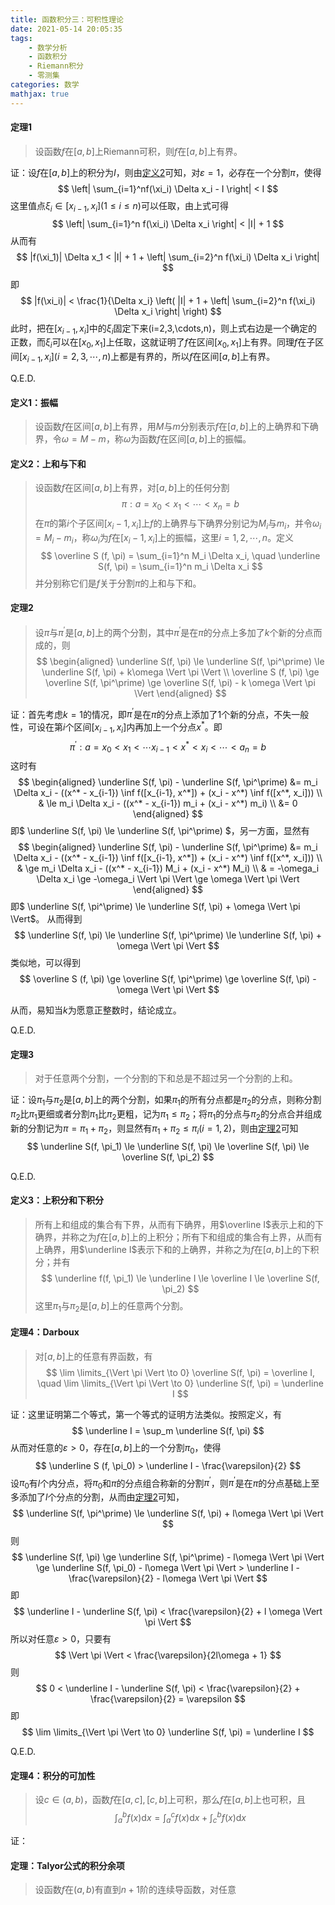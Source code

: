 ```yaml
---
title: 函数积分三：可积性理论
date: 2021-05-14 20:05:35
tags:
    - 数学分析
    - 函数积分
    - Riemann积分
    - 零测集
categories: 数学
mathjax: true
---
```


#### 定理1
> 设函数$f$在$[a,b]$上Riemann可积，则$f$在$[a,b]$上有界。

<!--more-->

证：设$f$在$[a,b]$上的积分为$I$，则由[定义2](todo)可知，对$\varepsilon = 1$，必存在一个分割$\pi$，使得
$$
    \left| \sum_{i=1}^nf(\xi_i) \Delta x_i - I \right| < I
$$
这里值点$\xi_i \in [x_{i-1}, x_i] (1 \le i \le n)$可以任取，由上式可得
$$
    \left| \sum_{i=1}^n f(\xi_i) \Delta x_i \right| < |I| + 1
$$
从而有
$$
    |f(\xi_1)| \Delta x_1 < |I| + 1 + \left| \sum_{i=2}^n f(\xi_i) \Delta x_i \right|
$$
即
$$
    |f(\xi_i)| < \frac{1}{\Delta x_i} \left( |I| + 1 + \left| \sum_{i=2}^n f(\xi_i) \Delta x_i \right| \right)
$$
此时，把在$[x_{i-1},x_i]$中的$\xi_i$固定下来(i=2,3,\cdots,n)，则上式右边是一个确定的正数，而$\xi_i$可以在$[x_0,x_1]$上任取，这就证明了$f$在区间$[x_0,x_1]$上有界。同理$f$在子区间$[x_{i-1},x_i] (i=2,3,\cdots,n)$上都是有界的，所以$f$在区间$[a,b]$上有界。

Q.E.D.


#### 定义1：振幅
> 设函数$f$在区间$[a,b]$上有界，用$M$与$m$分别表示$f$在$[a,b]$上的上确界和下确界，令$\omega = M - m$，称$\omega$为函数$f$在区间$[a,b]$上的振幅。


#### 定义2：上和与下和
> 设函数$f$在区间$[a,b]$上有界，对$[a,b]$上的任何分割
$$
    \pi : a = x_0 < x_1 < \cdots < x_n = b
$$
在$\pi$的第$i$个子区间$[x_i-1, x_i]$上$f$的上确界与下确界分别记为$M_i$与$m_i$，并令$\omega_i = M_i - m_i$，称$\omega_i$为$f$在$[x_i-1,x_i]$上的振幅，这里$i=1,2,\cdots,n$。定义
$$
    \overline S (f, \pi) = \sum_{i=1}^n M_i \Delta x_i, \quad \underline S(f, \pi) = \sum_{i=1}^n m_i \Delta x_i
$$
并分别称它们是$f$关于分割$\pi$的上和与下和。

#### 定理2
> 设$\pi$与$\pi^\prime$是$[a,b]$上的两个分割，其中$\pi^\prime$是在$\pi$的分点上多加了$k$个新的分点而成的，则
$$
    \begin{aligned}
    \underline S(f, \pi) \le \underline S(f, \pi^\prime) \le \underline S(f, \pi) + k\omega \Vert \pi \Vert \\
    \overline S (f, \pi) \ge \overline S(f, \pi^\prime) \ge \overline S(f, \pi) - k \omega \Vert \pi \Vert
    \end{aligned}
$$

证：首先考虑$k=1$的情况，即$\pi^\prime$是在$\pi$的分点上添加了1个新的分点，不失一般性，可设在第$i$个区间$[x_{i-1}, x_i]$内再加上一个分点$x^*$。即
$$
    \pi^\prime : a = x_0 < x_1 < \cdots x_{i-1} < x^* <  x_i < \cdots < a_n = b
$$
这时有
$$
    \begin{aligned}
    \underline S(f, \pi) - \underline S(f, \pi^\prime) &= m_i \Delta x_i - ((x^* - x_{i-1}) \inf f([x_{i-1}, x^*]) + (x_i - x^*) \inf f([x^*, x_i])) \\
    & \le m_i \Delta x_i - ((x^* - x_{i-1}) m_i + (x_i - x^*) m_i)  \\
    &= 0
    \end{aligned}
$$
即$ \underline S(f, \pi) \le \underline S(f, \pi^\prime) $，另一方面，显然有
$$
    \begin{aligned}
    \underline S(f, \pi) - \underline S(f, \pi^\prime) &= m_i \Delta x_i - ((x^* - x_{i-1}) \inf f([x_{i-1}, x^*]) + (x_i - x^*) \inf f([x^*, x_i])) \\
    & \ge m_i \Delta x_i - ((x^* - x_{i-1}) M_i + (x_i - x^*) M_i)  \\
    & = -\omega_i \Delta x_i \ge -\omega_i \Vert \pi \Vert \ge \omega \Vert \pi \Vert
    \end{aligned}
$$
即$ \underline S(f, \pi^\prime) \le \underline S(f, \pi) + \omega \Vert \pi \Vert$。
从而得到
$$
    \underline S(f, \pi) \le \underline S(f, \pi^\prime) \le \underline S(f, \pi) + \omega \Vert \pi \Vert
$$
类似地，可以得到
$$
    \overline S (f, \pi) \ge \overline S(f, \pi^\prime) \ge \overline S(f, \pi) - \omega \Vert \pi \Vert
$$

从而，易知当$k$为愿意正整数时，结论成立。

Q.E.D.


#### 定理3
> 对于任意两个分割，一个分割的下和总是不超过另一个分割的上和。

证：设$\pi_1$与$\pi_2$是$[a,b]$上的两个分割，如果$\pi_1$的所有分点都是$\pi_2$的分点，则称分割$\pi_2$比$\pi_1$更细或者分割$\pi_1$比$\pi_2$更粗，记为$\pi_1 \le \pi_2$；将$\pi_1$的分点与$\pi_2$的分点合并组成新的分割记为$\pi = \pi_1 + \pi_2$，则显然有$\pi_1 + \pi_2 \le \pi_i (i=1,2)$，则由[定理2](todo)可知
$$
    \underline S(f, \pi_1) \le \underline S(f, \pi) \le \overline S(f, \pi) \le \overline S(f, \pi_2)
$$

Q.E.D.

#### 定义3：上积分和下积分
> 所有上和组成的集合有下界，从而有下确界，用$\overline I$表示上和的下确界，并称之为$f$在$[a,b]$上的上积分；所有下和组成的集合有上界，从而有上确界，用$\underline I$表示下和的上确界，并称之为$f$在$[a,b]$上的下积分；并有
$$
    \underline f(f, \pi_1) \le \underline I \le \overline I \le \overline S(f, \pi_2)
$$
这里$\pi_1$与$\pi_2$是$[a,b]$上的任意两个分割。


#### 定理4：Darboux
> 对$[a,b]$上的任意有界函数，有
$$
    \lim \limits_{\Vert \pi \Vert \to 0} \overline S(f, \pi) = \overline I, \quad  \lim \limits_{\Vert \pi \Vert \to 0} \underline S(f, \pi) = \underline I
$$

证：这里证明第二个等式，第一个等式的证明方法类似。按照定义，有
$$
    \underline I = \sup_m  \underline S(f, \pi)
$$
从而对任意的$\varepsilon > 0$，存在$[a,b]$上的一个分割$\pi_0$，使得
$$
    \underline S (f, \pi_0) > \underline I - \frac{\varepsilon}{2}
$$
设$\pi_0$有$l$个内分点，将$\pi_0$和$\pi$的分点组合称新的分割$\pi^\prime$，则$\pi^\prime$是在$\pi$的分点基础上至多添加了$l$个分点的分割，从而由[定理2](todo)可知，
$$
    \underline S(f, \pi^\prime) \le \underline S(f, \pi) + l\omega \Vert \pi \Vert
$$
则
$$
    \underline S(f, \pi) \ge \underline S(f, \pi^\prime) - l\omega \Vert \pi \Vert \ge \underline S(f, \pi_0) - l\omega \Vert \pi \Vert > \underline I - \frac{\varepsilon}{2} - l\omega \Vert \pi \Vert
$$
即
$$
    \underline I - \underline S(f, \pi) < \frac{\varepsilon}{2} + l \omega \Vert \pi \Vert
$$
所以对任意$\varepsilon > 0$，只要有
$$
    \Vert \pi \Vert < \frac{\varepsilon}{2l\omega + 1}
$$
则
$$
    0 < \underline I - \underline S(f, \pi) < \frac{\varepsilon}{2} + \frac{\varepsilon}{2} = \varepsilon
$$
即
$$
    \lim \limits_{\Vert \pi \Vert \to 0} \underline S(f, \pi) = \underline I
$$

Q.E.D.



<!--下面内容移到讲完lebegue定理后，估计函数积分4-->

#### 定理4：积分的可加性
> 设$c \in (a,b)$，函数$f$在$[a,c],[c,b]$上可积，那么$f$在$[a,b]$上也可积，且
$$
    \int_a^b f(x) \mathrm{d} x = \int_a^c f(x) \mathrm{d} x + \int_c^b f(x) \mathrm{d} x
$$

证：


#### 定理：Talyor公式的积分余项
> 设函数$f$在$(a,b)$有直到$n+1$阶的连续导函数，对任意
